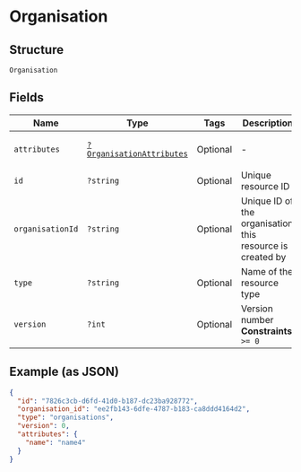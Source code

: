 
# Organisation

## Structure

`Organisation`

## Fields

| Name | Type | Tags | Description | Getter | Setter |
|  --- | --- | --- | --- | --- | --- |
| `attributes` | [`?OrganisationAttributes`](../../doc/models/organisation-attributes.md) | Optional | - | getAttributes(): ?OrganisationAttributes | setAttributes(?OrganisationAttributes attributes): void |
| `id` | `?string` | Optional | Unique resource ID | getId(): ?string | setId(?string id): void |
| `organisationId` | `?string` | Optional | Unique ID of the organisation this resource is created by | getOrganisationId(): ?string | setOrganisationId(?string organisationId): void |
| `type` | `?string` | Optional | Name of the resource type | getType(): ?string | setType(?string type): void |
| `version` | `?int` | Optional | Version number<br>**Constraints**: `>= 0` | getVersion(): ?int | setVersion(?int version): void |

## Example (as JSON)

```json
{
  "id": "7826c3cb-d6fd-41d0-b187-dc23ba928772",
  "organisation_id": "ee2fb143-6dfe-4787-b183-ca8ddd4164d2",
  "type": "organisations",
  "version": 0,
  "attributes": {
    "name": "name4"
  }
}
```

